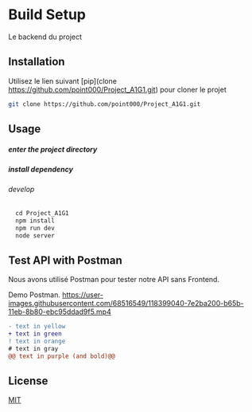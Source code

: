 
# Build Setup


 Le backend du project 

## Installation

Utilisez le lien suivant [pip](clone https://github.com/point000/Project_A1G1.git) pour cloner le projet 

```bash
git clone https://github.com/point000/Project_A1G1.git

```
  ## Usage


##### enter the project directory
##### install dependency
###### develop
```javascript
  cd Project_A1G1
  npm install
  npm run dev
  node server
```


## Test API with Postman
Nous avons utilisé Postman pour tester notre API sans Frontend.

Demo Postman.
https://user-images.githubusercontent.com/68516549/118399040-7e2ba200-b65b-11eb-8b80-ebc95ddad9f5.mp4

```diff
- text in yellow
+ text in green
! text in orange
# text in gray
@@ text in purple (and bold)@@
```
## License
[MIT](https://choosealicense.com/licenses/mit/)
